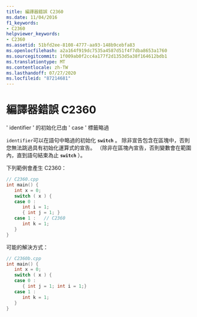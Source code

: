 ```yaml
---
title: 編譯器錯誤 C2360
ms.date: 11/04/2016
f1_keywords:
- C2360
helpviewer_keywords:
- C2360
ms.assetid: 51bfd2ee-8108-4777-aa93-148b9cebfa83
ms.openlocfilehash: a2a164f919dc7535a4587d51f4f7dba8653a1760
ms.sourcegitcommit: 1f009ab0f2cc4a177f2d1353d5a38f164612bdb1
ms.translationtype: MT
ms.contentlocale: zh-TW
ms.lasthandoff: 07/27/2020
ms.locfileid: "87214681"
---
```

# <a name="compiler-error-c2360"></a>編譯器錯誤 C2360

' identifier ' 的初始化已由 ' case ' 標籤略過

`identifier`可以在語句中略過的初始化 **`switch`** 。 除非宣告包含在區塊中，否則您無法跳過具有初始化運算式的宣告。 （除非在區塊內宣告，否則變數會在範圍內，直到語句結束為止 **`switch`** ）。

下列範例會產生 C2360：

```cpp
// C2360.cpp
int main() {
   int x = 0;
   switch ( x ) {
   case 0 :
      int i = 1;
      { int j = 1; }
   case 1 :   // C2360
      int k = 1;
   }
}
```

可能的解決方式：

```cpp
// C2360b.cpp
int main() {
   int x = 0;
   switch ( x ) {
   case 0 :
      { int j = 1; int i = 1;}
   case 1 :
      int k = 1;
   }
}
```
